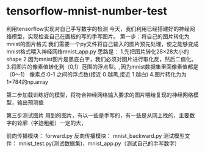 # tensorflow-mnist-number-test
利用tensorflow实现对自己手写数字的检测
今天，我们利用已经搭建好的神经网络模型，实现检查自己在画板的写的手写图片。
第一步：将自己的图片转化为mnist的图片格式
我们需要一个py文件将自己输入的图片预先处理，使之能够变成mnist格式喂入神经网络mnist_app.py
思路是：
1.先把图片转化28×28大小的shape
2.因为mnist图片是黑底白字，我们必须对图片进行取化反，然后二值化。
3.将图片的像素值转化到（0,1）范围的浮点型。,因为mnist数据集里面像素值都是（0～1）
像素点:0-1 之间的浮点数(接近 0 越黑,接近 1 越白)
4.图片转化为为1×784的np.array

第二步加载训练好的模型，将符合神经网络输入要求的图片喂给复现的神经网络模型，输出预测值

第三步测试图片
用到的图片，有以一些是手写的，有一些是从网上找的，主要数字的轮廓（字迹粗细）一定的大，

前向传播模块： forward.py
反向传播模块： mnist_backward.py
测试模型文件： mnist_test.py(测试数据集)，mnist_app.py（测试自己的手写数字）
